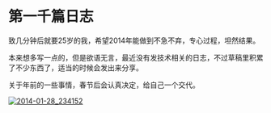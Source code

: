 # 第一千篇日志

致几分钟后就要25岁的我，希望2014年能做到不急不弃，专心过程，坦然结果。

本来想多写一点的，但是欲语无言，最近没有发技术相关的日志，不过草稿里积累了不少东西了，适当的时候会发出来分享。 

关于年前的一些事情，春节后会认真决定，给自己一个交代。

[![2014-01-28_234152](https://attachment.soulteary.com/2014/01/29/2014-01-28_234152.png "2014-01-28_234152")](https://attachment.soulteary.com/2014/01/29/2014-01-28_234152.png)

